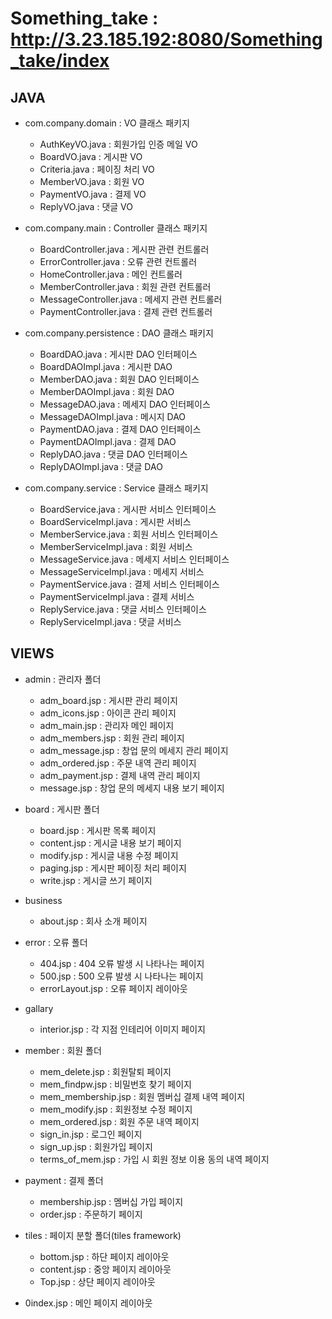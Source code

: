 # Something_take : <a href="http://3.23.185.192:8080/Something_take/index">http://3.23.185.192:8080/Something_take/index</a>

## JAVA
- com.company.domain : VO 클래스 패키지
  - AuthKeyVO.java : 회원가입 인증 메일 VO 
  - BoardVO.java : 게시판 VO
  - Criteria.java : 페이징 처리 VO
  - MemberVO.java : 회원 VO
  - PaymentVO.java : 결제 VO
  - ReplyVO.java : 댓글 VO

- com.company.main : Controller 클래스 패키지
  - BoardController.java : 게시판 관련 컨트롤러
  - ErrorController.java : 오류 관련 컨트롤러
  - HomeController.java : 메인 컨트롤러
  - MemberController.java : 회원 관련 컨트롤러
  - MessageController.java : 메세지 관련 컨트롤러
  - PaymentController.java : 결제 관련 컨트롤러

- com.company.persistence : DAO 클래스 패키지
  - BoardDAO.java : 게시판 DAO 인터페이스
  - BoardDAOImpl.java : 게시판 DAO
  - MemberDAO.java : 회원 DAO 인터페이스
  - MemberDAOImpl.java : 회원 DAO
  - MessageDAO.java : 메세지 DAO 인터페이스
  - MessageDAOImpl.java : 메시지 DAO
  - PaymentDAO.java : 결제 DAO 인터페이스
  - PaymentDAOImpl.java : 결제 DAO
  - ReplyDAO.java : 댓글 DAO 인터페이스
  - ReplyDAOImpl.java : 댓글 DAO

- com.company.service : Service 클래스 패키지
  - BoardService.java : 게시판 서비스 인터페이스
  - BoardServiceImpl.java : 게시판 서비스
  - MemberService.java : 회원 서비스 인터페이스
  - MemberServiceImpl.java : 회원 서비스
  - MessageService.java : 메세지 서비스 인터페이스
  - MessageServiceImpl.java : 메세지 서비스
  - PaymentService.java : 결제 서비스 인터페이스
  - PaymentServiceImpl.java : 결제 서비스
  - ReplyService.java : 댓글 서비스 인터페이스
  - ReplyServiceImpl.java : 댓글 서비스


## VIEWS
- admin : 관리자 폴더
  - adm_board.jsp : 게시판 관리 페이지
  - adm_icons.jsp : 아이콘 관리 페이지
  - adm_main.jsp : 관리자 메인 페이지
  - adm_members.jsp : 회원 관리 페이지
  - adm_message.jsp : 창업 문의 메세지 관리 페이지
  - adm_ordered.jsp : 주문 내역 관리 페이지
  - adm_payment.jsp : 결제 내역 관리 페이지
  - message.jsp : 창업 문의 메세지 내용 보기 페이지 

- board : 게시판 폴더
  - board.jsp : 게시판 목록 페이지
  - content.jsp : 게시글 내용 보기 페이지
  - modify.jsp : 게시글 내용 수정 페이지
  - paging.jsp : 게시판 페이징 처리 페이지
  - write.jsp : 게시글 쓰기 페이지

- business
  - about.jsp : 회사 소개 페이지

- error : 오류 폴더
  - 404.jsp : 404 오류 발생 시 나타나는 페이지
  - 500.jsp : 500 오류 발생 시 나타나는 페이지
  - errorLayout.jsp : 오류 페이지 레이아웃

- gallary
  - interior.jsp : 각 지점 인테리어 이미지 페이지

- member : 회원 폴더
  - mem_delete.jsp : 회원탈퇴 페이지
  - mem_findpw.jsp : 비밀번호 찾기 페이지
  - mem_membership.jsp : 회원 멤버십 결제 내역 페이지
  - mem_modify.jsp : 회원정보 수정 페이지
  - mem_ordered.jsp : 회원 주문 내역 페이지
  - sign_in.jsp : 로그인 페이지
  - sign_up.jsp : 회원가입 페이지
  - terms_of_mem.jsp : 가입 시 회원 정보 이용 동의 내역 페이지

- payment : 결제 폴더
  - membership.jsp : 멤버십 가입 페이지
  - order.jsp : 주문하기 페이지

- tiles : 페이지 분할 폴더(tiles framework)
  - bottom.jsp : 하단 페이지 레이아웃
  - content.jsp : 중앙 페이지 레이아웃
  - Top.jsp : 상단 페이지 레이아웃

- 0index.jsp : 메인 페이지 레이아웃
